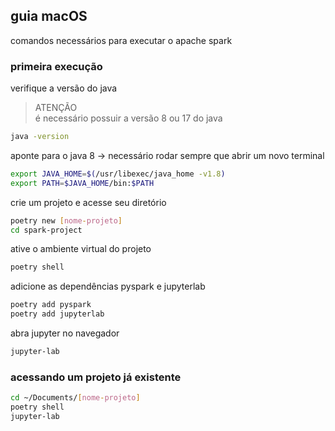 ## guia macOS

comandos necessários para executar o apache spark

### primeira execução
verifique a versão do java
   > ATENÇÃO  
   > é necessário possuir a versão 8 ou 17 do java

```bash
java -version
```

aponte para o java 8 -> necessário rodar sempre que abrir um novo terminal
```bash
export JAVA_HOME=$(/usr/libexec/java_home -v1.8)
export PATH=$JAVA_HOME/bin:$PATH
```

crie um projeto e acesse seu diretório
```bash
poetry new [nome-projeto]
cd spark-project
```

ative o ambiente virtual do projeto
```bash
poetry shell
```

adicione as dependências pyspark e jupyterlab
```bash
poetry add pyspark
poetry add jupyterlab
```

abra jupyter no navegador
```bash
jupyter-lab
```

### acessando um projeto já existente

```bash
cd ~/Documents/[nome-projeto]
poetry shell
jupyter-lab
```
